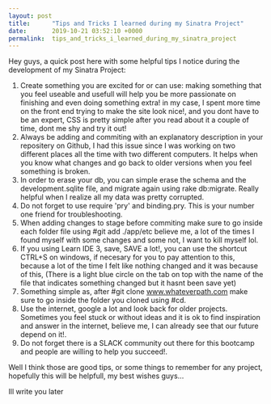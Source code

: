 ```yaml
---
layout: post
title:      "Tips and Tricks I learned during my Sinatra Project"
date:       2019-10-21 03:52:10 +0000
permalink:  tips_and_tricks_i_learned_during_my_sinatra_project
---
```



Hey guys, a quick post here with some helpful tips I notice during the development of my Sinatra Project:

1. Create something you are excited for or can use: making something that you feel useable and usefull will help you be more passionate on finishing and even doing something extra! in my case, I spent more time on the front end trying to make the site look nice!, and you dont have to be an expert, CSS is pretty simple after you read about it a couple of time, dont me shy and try it out!
2.  Always be adding and commiting with an explanatory description in your repositery on Github, I had this issue since I was working on two different places all the time with two different computers. It helps when you know what changes and go back to older versions when you feel something is broken.
3.  In order to erase your db, you can simple erase the schema and the development.sqlite file, and migrate again using rake db:migrate. Really helpful when I realize all my data was pretty corrupted.
4.  Do not forget to use require 'pry' and binding.pry. This is your number one friend for troubleshooting.
5. When adding changes to stage before commiting make sure to go inside each folder file using #git add ./app/etc believe me, a lot of the times I found myself with some changes and some not, I want to kill myself lol.
6. If you using Learn IDE 3, save, SAVE a lot!, you can use the shortcut CTRL+S on windows, if necesary for you to pay attention to this, because a lot of the time I felt like nothing changed and it was because of this, (There is a light blue circle on the tab on top with the name of the file that indicates something changed but it hasnt been save yet)
7. Something simple as, after #git clone www.whateverpath.com make sure to go inside the folder you cloned using #cd.
8. Use the internet, google a lot and look back for older projects. Sometimes you feel stuck or without ideas and it is ok to find inspiration and answer in the internet, believe me, I can already see that our future depend on it!.
9. Do not forget there is a SLACK community out there for this bootcamp and people are willing to help you succeed!.

Well I think those are good tips, or some things to remember for any project, hopefully this will be helpfull, my best wishes guys...

Ill write you later 
